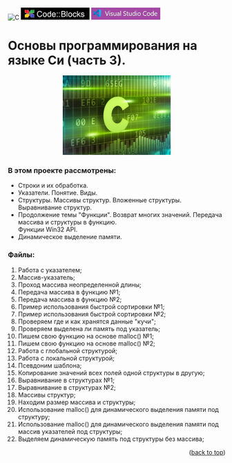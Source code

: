 ![C](https://img.shields.io/badge/c-%2300599C.svg?style=for-the-badge&logo=c&logoColor=white)
<img src="images/code_blocks.png" alt="drawing" width="159">
<img src="images/VSC.png" alt="drawing" width="159.5">

<a name="readme-top"></a>
# Основы программирования на языке Си (часть 3).
<p align="center">
<img src="images/C.png" alt="drawing" width="250"/>
</p>

### В этом проекте рассмотрены: 
- Строки и их обработка.
- Указатели. Понятие. Виды. 
- Структуры. Массивы структур. Вложенные структуры. Выравнивание структур. 
- Продолжение темы "Функции". Возврат многих значений. Передача массива и структуры в функцию.  
  Функции Win32 API.
- Динамическое выделение памяти. 

### Файлы: 
1. Работа с указателем;
2. Массив-указатель;
3. Проход массива неопределенной длины;
4. Передача массива в функцию №1;
5. Передача массива в функцию №2;
6. Пример использования быстрой сортировки №1;
7. Пример использования быстрой сортировки №2;
8. Проверяем где и как хранятся данные "кучи";
9. Проверяем выделена ли память под указатель;
10. Пишем свою функцию на основе malloc() №1;
11. Пишем свою функцию на основе malloc() №2;
12. Работа с глобальной структурой;
13. Работа с локальной структурой;
14. Псевдоним шаблона;
15. Копирование значений всех полей одной структуры в другую;
16. Выравнивание в структурах №1;
17. Выравнивание в структурах №2;
18. Массивы структур;
19. Находим размер массива и структуры;
20. Использование malloc() для динамического выделения памяти под структуру;
21. Использование malloc() для динамического выделения памяти под массив указателей под структуры;
22. Выделяем динамическую память под структуры без массива;

<p align="right">(<a href="#readme-top">back to top</a>)</p>
